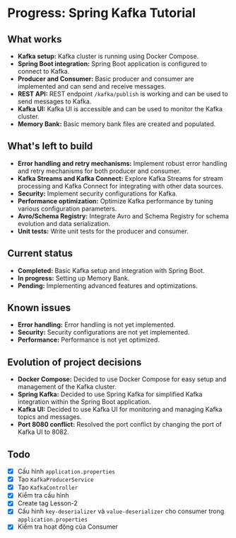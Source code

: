 # Progress: Spring Kafka Tutorial

## What works

-   **Kafka setup:** Kafka cluster is running using Docker Compose.
-   **Spring Boot integration:** Spring Boot application is configured to connect to Kafka.
-   **Producer and Consumer:** Basic producer and consumer are implemented and can send and receive messages.
-   **REST API:** REST endpoint `/kafka/publish` is working and can be used to send messages to Kafka.
-   **Kafka UI:** Kafka UI is accessible and can be used to monitor the Kafka cluster.
-   **Memory Bank:** Basic memory bank files are created and populated.

## What's left to build

-   **Error handling and retry mechanisms:** Implement robust error handling and retry mechanisms for both producer and consumer.
-   **Kafka Streams and Kafka Connect:** Explore Kafka Streams for stream processing and Kafka Connect for integrating with other data sources.
-   **Security:** Implement security configurations for Kafka.
-   **Performance optimization:** Optimize Kafka performance by tuning various configuration parameters.
-   **Avro/Schema Registry:** Integrate Avro and Schema Registry for schema evolution and data serialization.
-   **Unit tests:** Write unit tests for the producer and consumer.

## Current status

-   **Completed:** Basic Kafka setup and integration with Spring Boot.
-   **In progress:** Setting up Memory Bank.
-   **Pending:** Implementing advanced features and optimizations.

## Known issues

-   **Error handling:** Error handling is not yet implemented.
-   **Security:** Security configurations are not yet implemented.
-   **Performance:** Performance is not yet optimized.

## Evolution of project decisions

-   **Docker Compose:** Decided to use Docker Compose for easy setup and management of the Kafka cluster.
-   **Spring Kafka:** Decided to use Spring Kafka for simplified Kafka integration within the Spring Boot application.
-   **Kafka UI:** Decided to use Kafka UI for monitoring and managing Kafka topics and messages.
-   **Port 8080 conflict:** Resolved the port conflict by changing the port of Kafka UI to 8082.

## Todo

- [x] Cấu hình `application.properties`
- [x] Tạo `KafkaProducerService`
- [x] Tạo `KafkaController`
- [x] Kiểm tra cấu hình
- [x] Create tag Lesson-2
- [x] Cấu hình `key-deserializer` và `value-deserializer` cho consumer trong `application.properties`
- [x] Kiểm tra hoạt động của Consumer
